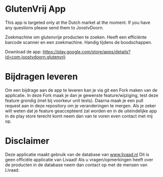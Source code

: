 # GlutenVrij App
This app is targeted only at the Dutch market at the moment. If you have any questions please send them to JoostvDoorn.

Zoekmachine om glutenvrije producten te zoeken. Heeft een efficiënte barcode scanner en een zoekmachine. Handig tijdens de boodschappen.

Download de app:
https://play.google.com/store/apps/details?id=com.joostvdoorn.glutenvrij

# Bijdragen leveren
Om een bijdrage aan de app te leveren kan je via git een Fork maken van de applicatie. In deze Fork maak je dan je gewenste feature/wijziging, test deze feature grondig (met bij voorkeur unit tests). Daarna maak je een pull request aan in deze repository om je veranderingen te mergen. Als je zeker wilt weten dat je feature geaccepteerd zal worden en in de uiteindelijke app in de play store terecht komt neem dan van te voren even contact met mij op.

# Disclaimer
Deze applicatie maakt gebruik van de database van www.livaad.nl
Dit is geen officiële applicatie van Livaad! Als u vragen/opmerkingen heeft over de producten in de database neem dan contact op met de mensen van Livaad.

